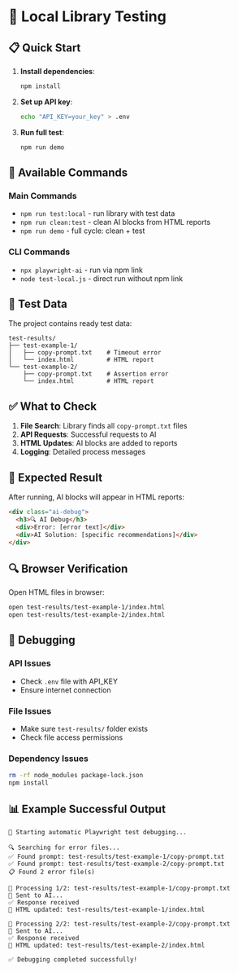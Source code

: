 # 🧪 Local Library Testing

## 📋 Quick Start

1. **Install dependencies**:
   ```bash
   npm install
   ```

2. **Set up API key**:
   ```bash
   echo "API_KEY=your_key" > .env
   ```

3. **Run full test**:
   ```bash
   npm run demo
   ```

## 🔧 Available Commands

### Main Commands
- `npm run test:local` - run library with test data
- `npm run clean:test` - clean AI blocks from HTML reports
- `npm run demo` - full cycle: clean + test

### CLI Commands
- `npx playwright-ai` - run via npm link
- `node test-local.js` - direct run without npm link

## 📁 Test Data

The project contains ready test data:

```
test-results/
├── test-example-1/
│   ├── copy-prompt.txt    # Timeout error
│   └── index.html         # HTML report
└── test-example-2/
    ├── copy-prompt.txt    # Assertion error
    └── index.html         # HTML report
```

## ✅ What to Check

1. **File Search**: Library finds all `copy-prompt.txt` files
2. **API Requests**: Successful requests to AI
3. **HTML Updates**: AI blocks are added to reports
4. **Logging**: Detailed process messages

## 🎯 Expected Result

After running, AI blocks will appear in HTML reports:

```html
<div class="ai-debug">
  <h3>🔍 AI Debug</h3>
  <div>Error: [error text]</div>
  <div>AI Solution: [specific recommendations]</div>
</div>
```

## 🔍 Browser Verification

Open HTML files in browser:
```bash
open test-results/test-example-1/index.html
open test-results/test-example-2/index.html
```

## 🐛 Debugging

### API Issues
- Check `.env` file with API_KEY
- Ensure internet connection

### File Issues
- Make sure `test-results/` folder exists
- Check file access permissions

### Dependency Issues
```bash
rm -rf node_modules package-lock.json
npm install
```

## 📊 Example Successful Output

```
🚀 Starting automatic Playwright test debugging...

🔍 Searching for error files...
✅ Found prompt: test-results/test-example-1/copy-prompt.txt
✅ Found prompt: test-results/test-example-2/copy-prompt.txt
📋 Found 2 error file(s)

📝 Processing 1/2: test-results/test-example-1/copy-prompt.txt
🔁 Sent to AI...
✅ Response received
💾 HTML updated: test-results/test-example-1/index.html

📝 Processing 2/2: test-results/test-example-2/copy-prompt.txt
🔁 Sent to AI...
✅ Response received
💾 HTML updated: test-results/test-example-2/index.html

✅ Debugging completed successfully! 